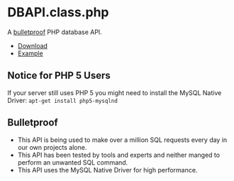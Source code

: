 # DBAPI.class.php

A [bulletproof](#bulletproof) PHP database API.

- [Download](https://raw.githubusercontent.com/hel-sh/PHP-DBAPI/master/DBAPI.class.php)
- [Example](https://github.com/hell-sh/PHP-DBAPI/blob/master/Example.php)

## Notice for PHP 5 Users

If your server still uses PHP 5 you might need to install the MySQL Native Driver: `apt-get install php5-mysqlnd`

## Bulletproof

- This API is being used to make over a million SQL requests every day in our own projects alone.
- This API has been tested by tools and experts and neither manged to perform an unwanted SQL command.
- This API uses the MySQL Native Driver for high performance.
